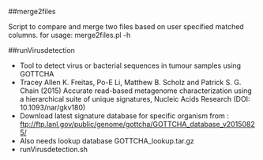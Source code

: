 ##merge2files

Script to compare and merge two files based on user specified matched columns.
for usage:
merge2files.pl -h

##runVirusdetection
* Tool to detect virus or bacterial sequences in tumour samples using GOTTCHA
* Tracey Allen K. Freitas, Po-E Li, Matthew B. Scholz and Patrick S. G. Chain (2015) Accurate read-based metagenome characterization using a hierarchical suite of unique signatures, Nucleic Acids Research (DOI: 10.1093/nar/gkv180)
* Download latest signature database for specific organism from : ftp://ftp.lanl.gov/public/genome/gottcha/GOTTCHA_database_v20150825/
* Also needs lookup database GOTTCHA_lookup.tar.gz
* runVirusdetection.sh 
